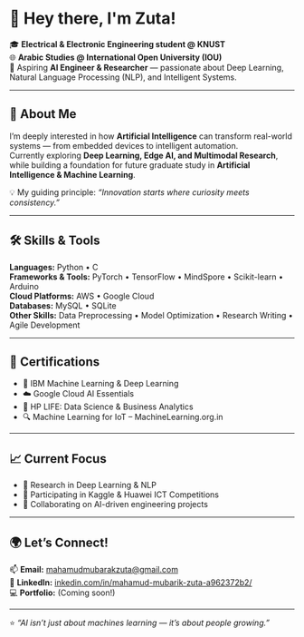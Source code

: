# 👋 Hey there, I'm Zuta!  

🎓 **Electrical & Electronic Engineering student @ KNUST**  
🌐 **Arabic Studies @ International Open University (IOU)**  
🤖 Aspiring **AI Engineer & Researcher** — passionate about Deep Learning, Natural Language Processing (NLP), and Intelligent Systems.  

---

## 🧠 About Me  

I’m deeply interested in how **Artificial Intelligence** can transform real-world systems — from embedded devices to intelligent automation.  
Currently exploring **Deep Learning, Edge AI, and Multimodal Research**, while building a foundation for future graduate study in **Artificial Intelligence & Machine Learning**.  

💡 My guiding principle: *“Innovation starts where curiosity meets consistency.”*

---

## 🛠️ Skills & Tools  

**Languages:** Python • C   
**Frameworks & Tools:** PyTorch • TensorFlow • MindSpore • Scikit-learn • Arduino  
**Cloud Platforms:** AWS • Google Cloud  
**Databases:** MySQL • SQLite  
**Other Skills:** Data Preprocessing • Model Optimization • Research Writing • Agile Development  

---

## 📜 Certifications  

- 🧩 IBM Machine Learning & Deep Learning  
- ☁️ Google Cloud AI Essentials  
- 🧠 HP LIFE: Data Science & Business Analytics  
- 🔍 Machine Learning for IoT – MachineLearning.org.in  

---

## 📈 Current Focus  

- 🤖 Research in Deep Learning & NLP  
- 🧩 Participating in Kaggle & Huawei ICT Competitions  
- 🧪 Collaborating on AI-driven engineering projects  

---

## 🌍 Let’s Connect!  

📫 **Email:** [mahamudmubarakzuta@gmail.com](mailto:mahamudmubarakzuta@gmail.com)  
💼 **LinkedIn:** [inkedin.com/in/mahamud-mubarik-zuta-a962372b2/](https://inkedin.com/in/mahamud-mubarik-zuta-a962372b2/)  
💻 **Portfolio:** (Coming soon!)  

---

⭐ *“AI isn’t just about machines learning — it’s about people growing.”*  
